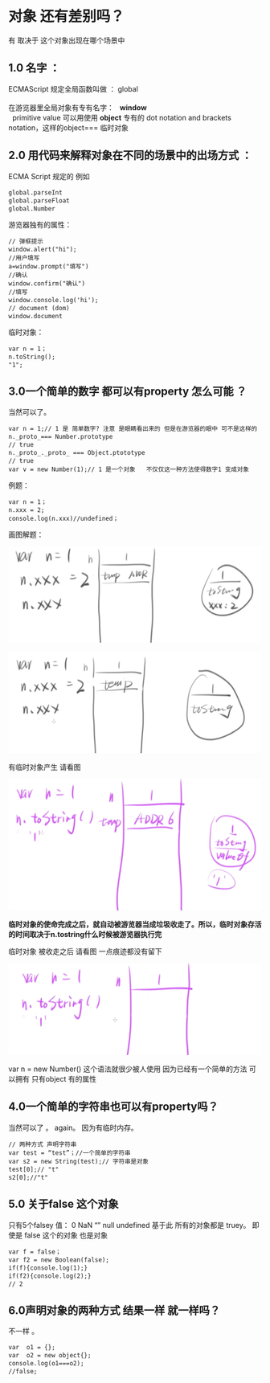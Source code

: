 #  对象 还有差别吗？
有 取决于 这个对象出现在哪个场景中

## 1.0 名字 ：
ECMAScript 规定全局函数叫做 ：   global <br>  
在游览器里全局对象有专有名字：   **window** <br> 
primitive value 可以用使用 **object** 专有的 dot notation and brackets notation，这样的object=== 临时对象<br>

## 2.0 用代码来解释对象在不同的场景中的出场方式 ：
ECMA Script 规定的  例如
  
```
global.parseInt
global.parseFloat
global.Number

```

游览器独有的属性： 

```
// 弹框提示
window.alert("hi");
//用户填写
a=window.prompt("填写")
//确认
window.confirm("确认")
//填写 
window.console.log('hi');
// document (dom)
window.document
```


临时对象： 

```
var n = 1；
n.toString();
"1";

```

## 3.0一个简单的数字 都可以有property  怎么可能 ？
 
当然可以了。

```
var n = 1;// 1 是 简单数字? 注意 是眼睛看出来的 但是在游览器的眼中 可不是这样的
n._proto_=== Number.prototype
// true
n._proto_._proto_ === Object.ptototype
// true 
var v = new Number(1);// 1 是一个对象   不仅仅这一种方法使得数字1 变成对象 
```
例题：

```
var n = 1；
n.xxx = 2;
console.log(n.xxx)//undefined； 
```

画图解题：

![blog](diffobj3.jpg)

 
![blog](diffobj4.jpg)

有临时对象产生    请看图 

![blog](diffobj1.jpg)

**临时对象的使命完成之后，就自动被游览器当成垃圾收走了。所以，临时对象存活的时间取决于n.tostring什么时候被游览器执行完**

临时对象 被收走之后  请看图 一点痕迹都没有留下 

![blog](diffobj2.jpg)
 
 var n = new Number()  这个语法就很少被人使用 
因为已经有一个简单的方法  可以拥有 只有object 有的属性 

## 4.0一个简单的字符串也可以有property吗？
当然可以了 。
again。 因为有临时内存。 

```
// 两种方式 声明字符串 
var test = “test”；//一个简单的字符串
var s2 = new String(test);// 字符串是对象 
test[0];// "t"
s2[0];//"t"
```


## 5.0 关于false 这个对象 
只有5个falsey 值：
0 NaN “” null undefined 
基于此 所有的对象都是 truey。 
即使是 false 这个的对象  也是对象 
```
var f = false；
var f2 = new Boolean(false);
if(f){console.log(1);}
if(f2){console.log(2);} 
// 2 

```


## 6.0声明对象的两种方式 结果一样 就一样吗？
不一样 。

```
var  o1 = {};
var  o2 = new object{};
console.log(o1===o2);
//false;
```
